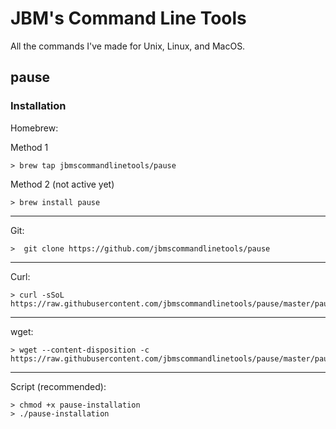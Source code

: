 # JBM's Command Line Tools

All the commands I've made for Unix, Linux, and MacOS.

## pause

### Installation

Homebrew:

Method 1
```shell
> brew tap jbmscommandlinetools/pause
```

Method 2 (not active yet)
```shell
> brew install pause
```

---

Git:

```shell
>  git clone https://github.com/jbmscommandlinetools/pause
```

---

Curl:

```shell
> curl -sSoL https://raw.githubusercontent.com/jbmscommandlinetools/pause/master/pause
```
---

wget:

```shell
> wget --content-disposition -c https://raw.githubusercontent.com/jbmscommandlinetools/pause/master/pause
```
---

Script (recommended):

```shell
> chmod +x pause-installation
> ./pause-installation
```

